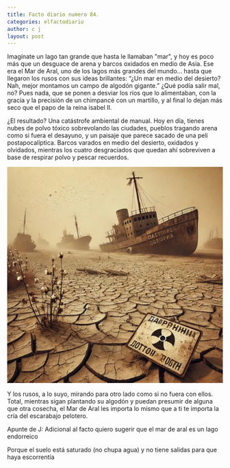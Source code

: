 ```yaml
---
title: Facto diario numero 84.
categories: elfactodiario
author: c j
layout: post
---
```

Imagínate un lago tan grande que hasta le llamaban "mar", y hoy es poco más que un desguace de arena y barcos oxidados en medio de Asia. Ese era el Mar de Aral, uno de los lagos más grandes del mundo... hasta que llegaron los rusos con sus ideas brillantes: “¿Un mar en medio del desierto? Nah, mejor montamos un campo de algodón gigante.” ¿Qué podía salir mal, no? Pues nada, que se ponen a desviar los ríos que lo alimentaban, con la gracia y la precisión de un chimpancé con un martillo, y al final lo dejan más seco que el papo de la reina isabel II.

¿El resultado? Una catástrofe ambiental de manual. Hoy en día, tienes nubes de polvo tóxico sobrevolando las ciudades, pueblos tragando arena como si fuera el desayuno, y un paisaje que parece sacado de una peli postapocalíptica. Barcos varados en medio del desierto, oxidados y olvidados, mientras los cuatro desgraciados que quedan ahí sobreviven a base de respirar polvo y pescar recuerdos.

![Several rusted ships stranded on dry, cracked earth where water once covered the Aral Sea, surrounded by a barren desert landscape under a pale sky, evoking a sense of abandonment and environmental loss](/assets/2025_07_27_09_51_33_untitled-1.webp)

Y los rusos, a lo suyo, mirando para otro lado como si no fuera con ellos. Total, mientras sigan plantando su algodón y puedan presumir de alguna que otra cosecha, el Mar de Aral les importa lo mismo que a ti te importa la cría del escarabajo pelotero.

Apunte de J:
Adicional al facto quiero sugerir que el mar de aral es un lago endorreico

Porque el suelo está saturado (no chupa agua) y no tiene salidas para que haya escorrentía
